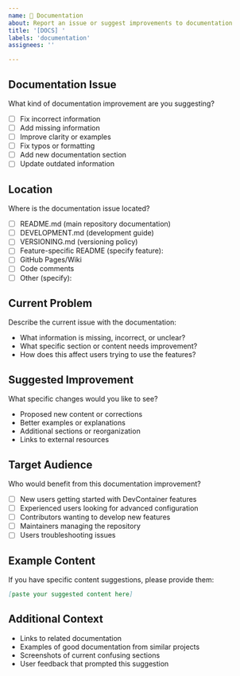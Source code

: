 ```yaml
---
name: 📖 Documentation
about: Report an issue or suggest improvements to documentation
title: '[DOCS] '
labels: 'documentation'
assignees: ''

---
```


## Documentation Issue
What kind of documentation improvement are you suggesting?
- [ ] Fix incorrect information
- [ ] Add missing information
- [ ] Improve clarity or examples
- [ ] Fix typos or formatting
- [ ] Add new documentation section
- [ ] Update outdated information

## Location
Where is the documentation issue located?
- [ ] README.md (main repository documentation)
- [ ] DEVELOPMENT.md (development guide)
- [ ] VERSIONING.md (versioning policy)
- [ ] Feature-specific README (specify feature): 
- [ ] GitHub Pages/Wiki
- [ ] Code comments
- [ ] Other (specify): 

## Current Problem
Describe the current issue with the documentation:
- What information is missing, incorrect, or unclear?
- What specific section or content needs improvement?
- How does this affect users trying to use the features?

## Suggested Improvement
What specific changes would you like to see?
- Proposed new content or corrections
- Better examples or explanations
- Additional sections or reorganization
- Links to external resources

## Target Audience
Who would benefit from this documentation improvement?
- [ ] New users getting started with DevContainer features
- [ ] Experienced users looking for advanced configuration
- [ ] Contributors wanting to develop new features
- [ ] Maintainers managing the repository
- [ ] Users troubleshooting issues

## Example Content
If you have specific content suggestions, please provide them:
```markdown
[paste your suggested content here]
```

## Additional Context
- Links to related documentation
- Examples of good documentation from similar projects
- Screenshots of current confusing sections
- User feedback that prompted this suggestion